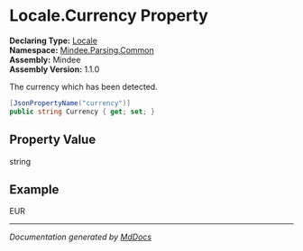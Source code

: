 ﻿<!--  
  <auto-generated>   
    The contents of this file were generated by a tool.  
    Changes to this file may be list if the file is regenerated  
  </auto-generated>   
-->

# Locale.Currency Property

**Declaring Type:** [Locale](../index.md)  
**Namespace:** [Mindee.Parsing.Common](../../index.md)  
**Assembly:** Mindee  
**Assembly Version:** 1.1.0

The currency which has been detected.

```csharp
[JsonPropertyName("currency")]
public string Currency { get; set; }
```

## Property Value

string

## Example

EUR

___

*Documentation generated by [MdDocs](https://github.com/ap0llo/mddocs)*

